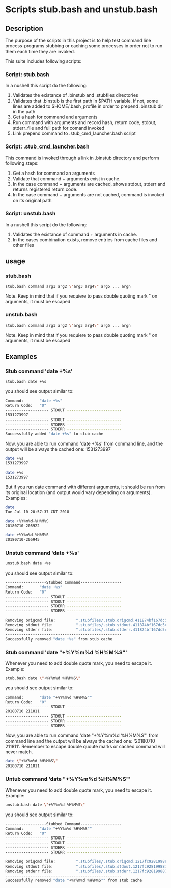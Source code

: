 # Scripts stub.bash and unstub.bash
## Description
The purpose of the scripts in this project is to help test command line process-programs stubbing or caching some processes in order not to run them each time they are invoked.

This suite includes following scripts:
### Script: stub.bash
In a nushell this script do the following:
1. Validates the existance of .binstub and .stubfiles directories
1. Validates that .binstub is the first path in $PATH variable. If not, some lines are added to $HOME/.bash_profile in order to prepend .binstub dir in the path
1. Get a hash for command and arguments
1. Run command with arguments and record hash, return code, stdout, stderr_file and full path for comand invoked
1. Link prepend command to .stub_cmd_launcher.bash script

### Script: .stub_cmd_launcher.bash
This command is invoked through a link in .binstub directory and perform following steps:
1. Get a hash for command an arguments
1. Validate that command + arguments exist in cache.
1. In the case command + arguments are cached, shows stdout, stderr and returns registered return code.
1. In the case command + arguments are not cached, command is invoked on its original path

### Script: unstub.bash
In a nushell this script do the following:
1. Validates the existance of command + arguments in cache.
1. In the cases combination exists, remove entries from cache files and other files
## usage
### stub.bash
```bash
stub.bash command arg1 arg2 \"arg3 arg4\" arg5 ... argn
```
Note. Keep in mind that if you requiere to pass double quoting mark " on arguments, it must be escaped
### unstub.bash
```bash
stub.bash command arg1 arg2 \"arg3 arg4\" arg5 ... argn
```
Note. Keep in mind that if you requiere to pass double quoting mark " on arguments, it must be escaped
## Examples

### Stub command 'date +%s'
```bash
stub.bash date +%s
```
you should see output similar to:
```bash
Command:       "date +%s"
Return Code:   "0"
------------------- STDOUT ------------------------
1531273997
------------------- STDOUT ------------------------
------------------- STDERR ------------------------
------------------- STDERR ------------------------
Successfully added "date +%s" to stub cache
```
Now, you are able to run command 'date +%s' from command line, and the output will be always the cached one: 1531273997
```bash
date +%s
1531273997
```

```bash
date +%s
1531273997
```
But if you run date command with different arguments, it should be run from its original location (and output would vary depending on arguments). Examples:
```bash
date
Tue Jul 10 20:57:37 CDT 2018
```
```bash
date +%Y%m%d-%H%M%S
20180710-205922
```
```bash
date +%Y%m%d-%H%M%S
20180710-205945
```
### Unstub command 'date +%s'
```bash
unstub.bash date +%s
```
you should see output similar to:
```bash
------------------Stubbed Command------------------
Command:       "date +%s"
Return Code:   "0"
------------------- STDOUT ------------------------
------------------- STDOUT ------------------------
------------------- STDERR ------------------------
------------------- STDERR ------------------------

Removing origcmd file:         ".stubfiles/.stub.origcmd.411874bf167dc5c4a77c58d610f8d29054996c39.tmp"
Removing stdout file:          ".stubfiles/.stub.stdout.411874bf167dc5c4a77c58d610f8d29054996c39.tmp"
Removing stderr file:          ".stubfiles/.stub.stderr.411874bf167dc5c4a77c58d610f8d29054996c39.tmp"
---------------------------------------------------
Successfully removed "date +%s" from stub cache
```
### Stub command 'date \"+%Y%m%d %H%M%S\"'
Whenever you need to add double quote mark, you need to escape it. Example:
```bash
stub.bash date \"+%Y%m%d %H%M%S\"
```
you should see output similar to:
```bash
Command:       "date "+%Y%m%d %H%M%S""
Return Code:   "0"
------------------- STDOUT ------------------------
20180710 211811
------------------- STDOUT ------------------------
------------------- STDERR ------------------------
------------------- STDERR ------------------------
```
Now, you are able to run command 'date \"+%Y%m%d %H%M%S\"' from command line and the output will be always the cached one: '20180710 211811'.
Remember to escape double quoute marks or cached command will never match.
```bash
date \"+%Y%m%d %H%M%S\"
20180710 211811
```
### Untub command 'date \"+%Y%m%d %H%M%S\"'
Whenever you need to add double quote mark, you need to escape it. Example:
```bash
unstub.bash date \"+%Y%m%d %H%M%S\"
```
you should see output similar to:
```bash
------------------Stubbed Command------------------
Command:       "date "+%Y%m%d %H%M%S""
Return Code:   "0"
------------------- STDOUT ------------------------
------------------- STDOUT ------------------------
------------------- STDERR ------------------------
------------------- STDERR ------------------------

Removing origcmd file:         ".stubfiles/.stub.origcmd.1217fc928199887a48364ef287b16d5e2336e08f.tmp"
Removing stdout file:          ".stubfiles/.stub.stdout.1217fc928199887a48364ef287b16d5e2336e08f.tmp"
Removing stderr file:          ".stubfiles/.stub.stderr.1217fc928199887a48364ef287b16d5e2336e08f.tmp"
---------------------------------------------------
Successfully removed "date "+%Y%m%d %H%M%S"" from stub cache
```
